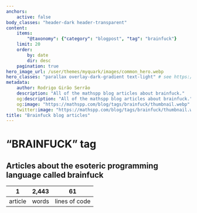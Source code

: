```yaml
---
anchors:
    active: false
body_classes: "header-dark header-transparent"
content:
    items:
        "@taxonomy": {"category": "blogpost", "tag": "brainfuck"}
    limit: 20
    order:
        by: date
        dir: desc
    pagination: true
hero_image_url: /user/themes/myquark/images/common_hero.webp
hero_classes: "parallax overlay-dark-gradient text-light" # see https://demo.getgrav.org/blog-skeleton/blog/hero-classes
metadata:
    author: Rodrigo Girão Serrão
    description: "All of the mathspp blog articles about brainfuck."
    og:description: "All of the mathspp blog articles about brainfuck."
    og:image: "https://mathspp.com/blog/tags/brainfuck/thumbnail.webp"
    twitter:image: "https://mathspp.com/blog/tags/brainfuck/thumbnail.webp"
title: "Brainfuck blog articles"
---
```


# “BRAINFUCK” tag


## Articles about the esoteric programming language called brainfuck



<table class="stats-table">
    <thead>
        <tr>
            <th style="text-align: center;">1</th>
            <th style="text-align: center;">2,443</th>
            <th style="text-align: center;">61</th>
        </tr>
    </thead>
    <tbody>
        <tr>
            <td style="text-align: center;">article</td>
            <td style="text-align: center;">words</td>
            <td style="text-align: center;">lines of code</td>
        </tr>
    </tbody>
</table>